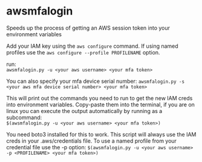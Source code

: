 # awsmfalogin
Speeds up the process of getting an AWS session token into your environment variables

Add your IAM key using the `aws configure` command. If using named profiles use the `aws configure --profile PROFILENAME` option.

run:  
`awsmfalogin.py -u <your aws username> <your mfa token>`

You can also specify your mfa device serial number:
`awsmfalogin.py -s <your aws mfa device serial number> <your mfa token>`

This will print out the commands you need to run to get the new IAM creds into environment variables. Copy-paste them into the terminal, if you are on linux you can execute the output automatically by running as a subcommand:  
`$(awsmfalogin.py -u <your aws username> <your mfa token>)`

You need boto3 installed for this to work. This script will always use the IAM creds in your .aws/credentials file. To use a named profile from your credential file use the -p option:
`$(awsmfalogin.py -u <your aws username> -p <PROFILENAME> <your mfa token>)`


